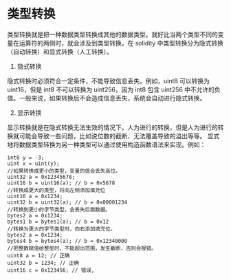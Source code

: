 # 类型转换

类型转换就是把一种数据类型转换成其他的数据类型。就好比当两个类型不同的变量在运算符的两侧时，就会涉及到类型转换。在 solidity 中类型转换分为隐式转换（自动转换）和显式转换（人工转换）。

1. 隐式转换

隐式转换时必须符合一定条件，不能导致信息丢失。例如，uint8 可以转换为 uint16，但是 int8 不可以转换为 uint256，因为 int8 包含 uint256 中不允许的负值。一般来说，如果转换后不会造成信息丢失，系统会自动进行隐式转换。

2. 显示转换

显示转换就是在隐式转换无法生效的情况下，人为进行的转换，但是人为进行的转换就可能会导致一些问题，比如说位数的截断、无法覆盖导致的溢出等等。 显式地将数据类型转换为另一种类型可以通过使用构造函数语法来实现。例如：

```solidity
int8 y = -3; 
uint x = uint(y); 
//如果转换成更小的类型，变量的值会丢失高位。 
uint32 a = 0x12345678; 
uint16 b = uint16(a); // b = 0x5678 
//转换成更大的类型，将向左侧添加填充位 
uint16 a = 0x1234;
uint32 b = uint32(a); // b = 0x00001234 
//转换到更小的字节类型，会丢失后面数据。 
bytes2 a = 0x1234; 
bytes1 b = bytes1(a); // b = 0x12 
//转换为更大的字节类型时，向右添加填充位。 
bytes2 a = 0x1234; 
bytes4 b = bytes4(a); // b = 0x12340000 
//把整数赋值给整型时，不能超出范围，发生截断，否则会报错。 
uint8 a = 12; // 正确 
uint32 b = 1234; // 正确 
uint16 c = 0x123456; // 错误,
```
